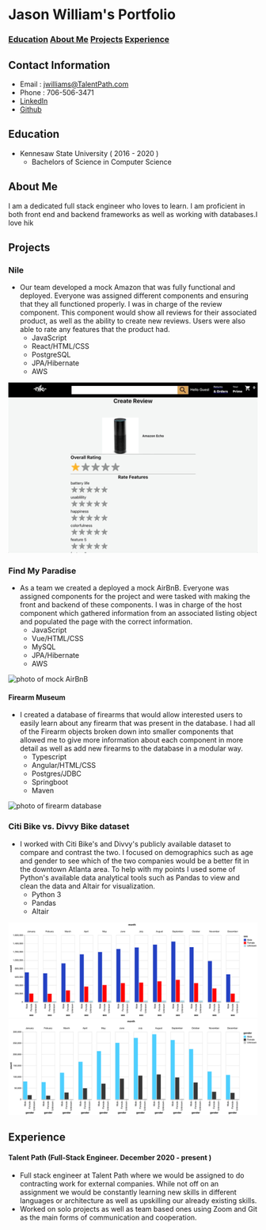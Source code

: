 # Jason William's Portfolio

### [Education](#education) [About Me](#about-me) [Projects](#projects) [Experience](#experience)

## Contact Information
* Email : jwilliams@TalentPath.com
* Phone : 706-506-3471
* [LinkedIn](https://www.linkedin.com/in/jason-williams-0a5895203/)
* [Github](https://github.com/Jason-Williams-github)

## Education
* Kennesaw State University ( 2016 - 2020 )
  * Bachelors of Science in Computer Science


## About Me
I am a dedicated full stack engineer who loves to learn. I am proficient in both front end and backend frameworks as well as working with databases.I love hik

## Projects

### Nile
* Our team developed a mock Amazon that was fully functional and deployed. Everyone was assigned different components and ensuring that they all functioned properly. I was in charge of the review component. This component would show all reviews for their associated product, as well as the ability to create new reviews. Users were also able to rate any features that the product had.
  * JavaScript
  * React/HTML/CSS
  * PostgreSQL
  * JPA/Hibernate
  * AWS

![photo of mock Amazon](/assets/NileReviews.gif)

### Find My Paradise
* As a team we created a deployed a mock AirBnB. Everyone was assigned components for the project and were tasked with making the front and backend of these components. I was in charge of the host component which gathered information from an associated listing object and populated the page with the correct information.
  * JavaScript
  * Vue/HTML/CSS
  * MySQL
  * JPA/Hibernate
  * AWS

![photo of mock AirBnB](/assets/FMP.gif)

#### Firearm Museum
* I created a database of firearms that would allow interested users to easily learn about any firearm that was present in the database. I had all of the Firearm objects broken down into smaller components that allowed me to give more information about each component in more detail as well as add new firearms to the database in a modular way.
  * Typescript
  * Angular/HTML/CSS
  * Postgres/JDBC
  * Springboot
  * Maven

![photo of firearm database](/assets/firearmshowcase.gif)

### Citi Bike vs. Divvy Bike dataset
* I worked with Citi Bike's and Divvy's publicly available dataset to compare and contrast the two. I focused on demographics such as age and gender to see which of the two companies would be a better fit in the downtown Atlanta area. To help with my points I used some of Python's available data analytical tools such as Pandas to view and clean the data and Altair for visualization.
  * Python 3
  * Pandas
  * Altair

![visualization 1](/assets/vis1.png)
![visualization 2](/assets/vis2.png)

## Experience

#### Talent Path (Full-Stack Engineer. December 2020 - present )

* Full stack engineer at Talent Path where we would be assigned to do contracting work for external companies. While not off on an assignment we would be constantly learning new skills in different languages or architecture as well as upskilling our already existing skills.
* Worked on solo projects as well as team based ones using Zoom and Git as the main forms of communication and cooperation.
